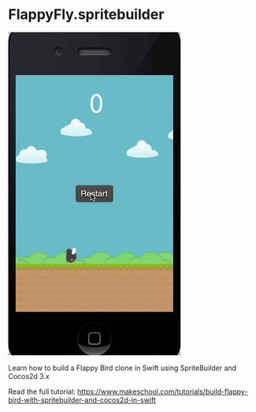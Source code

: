 FlappyFly.spritebuilder
=======================

![image](GamePreview.gif)

Learn how to build a Flappy Bird clone in Swift using SpriteBuilder and Cocos2d 3.x

Read the full tutorial: https://www.makeschool.com/tutorials/build-flappy-bird-with-spritebuilder-and-cocos2d-in-swift